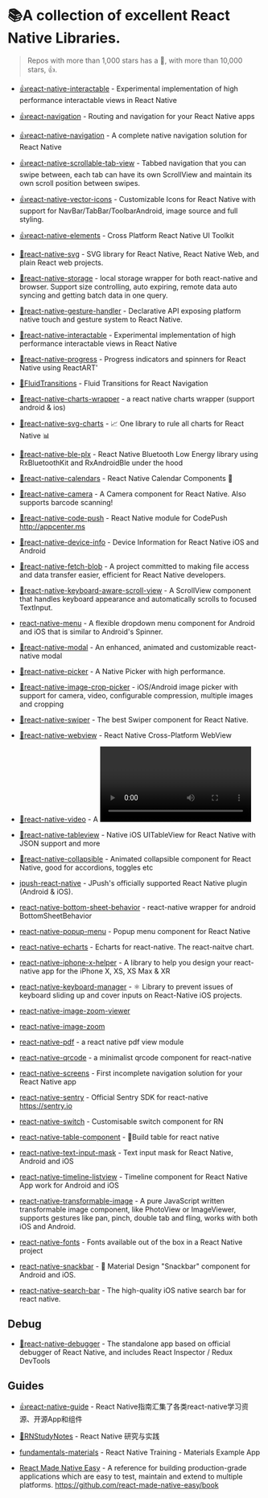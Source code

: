 # 📚A collection of excellent React Native Libraries.

> Repos with more than 1,000 stars has a 👏, with more than 10,000 stars, 👍.

- [👍react-native-interactable](https://github.com/wix/react-native-interactable) - Experimental implementation of high performance interactable views in React Native

- [👍react-navigation](https://github.com/react-navigation/react-navigation) - Routing and navigation for your React Native apps

- [👍react-native-navigation](https://github.com/wix/react-native-navigation) - A complete native navigation solution for React Native

- [👍react-native-scrollable-tab-view](https://github.com/ptomasroos/react-native-scrollable-tab-view) - Tabbed navigation that you can swipe between, each tab can have its own ScrollView and maintain its own scroll position between swipes.

- [👍react-native-vector-icons](https://github.com/oblador/react-native-vector-icons) - Customizable Icons for React Native with support for NavBar/TabBar/ToolbarAndroid, image source and full styling.

- [👍react-native-elements](https://github.com/react-native-training/react-native-elements) - Cross Platform React Native UI Toolkit

- [👏react-native-svg](https://github.com/react-native-community/react-native-svg) - SVG library for React Native, React Native Web, and plain React web projects.

- [👏react-native-storage](https://github.com/sunnylqm/react-native-storage) - local storage wrapper for both react-native and browser. Support size controlling, auto expiring, remote data auto syncing and getting batch data in one query.

- [👏react-native-gesture-handler](https://github.com/kmagiera/react-native-gesture-handler) - Declarative API exposing platform native touch and gesture system to React Native.

- [👏react-native-interactable](https://github.com/wix/react-native-interactable) - Experimental implementation of high performance interactable views in React Native

- [👏react-native-progress](https://github.com/oblador/react-native-progress) - Progress indicators and spinners for React Native using ReactART'

- [👏FluidTransitions](https://github.com/fram-x/FluidTransitions) - Fluid Transitions for React Navigation

- [👏react-native-charts-wrapper](https://github.com/wuxudong/react-native-charts-wrapper) - a react native charts wrapper (support android & ios)

- [👏react-native-svg-charts](https://github.com/JesperLekland/react-native-svg-charts) - 📈 One library to rule all charts for React Native 📊

- [👏react-native-ble-plx](https://github.com/Polidea/react-native-ble-plx) - React Native Bluetooth Low Energy library using RxBluetoothKit and RxAndroidBle under the hood

- [👏react-native-calendars](https://github.com/wix/react-native-calendars) - React Native Calendar Components 📆

- [👏react-native-camera](https://github.com/react-native-community/react-native-camera) - A Camera component for React Native. Also supports barcode scanning!

- [👏react-native-code-push](https://github.com/microsoft/react-native-code-push) - React Native module for CodePush http://appcenter.ms

- [👏react-native-device-info](https://github.com/react-native-community/react-native-device-info) - Device Information for React Native iOS and Android

- [👏react-native-fetch-blob](https://github.com/wkh237/react-native-fetch-blob) - A project committed to making file access and data transfer easier, efficient for React Native developers.

- [👏react-native-keyboard-aware-scroll-view](https://github.com/APSL/react-native-keyboard-aware-scroll-view) - A ScrollView component that handles keyboard appearance and automatically scrolls to focused TextInput.

- [react-native-menu](https://github.com/jaysoo/react-native-menu) - A flexible dropdown menu component for Android and iOS that is similar to Android's Spinner.

- [👏react-native-modal](https://github.com/react-native-community/react-native-modal) - An enhanced, animated and customizable react-native modal

- [👏react-native-picker](https://github.com/beefe/react-native-picker) - A Native Picker with high performance.

- [👏react-native-image-crop-picker](https://github.com/ivpusic/react-native-image-crop-picker) - iOS/Android image picker with support for camera, video, configurable compression, multiple images and cropping

- [👏react-native-swiper](https://github.com/leecade/react-native-swiper) - The best Swiper component for React Native.

- [👏react-native-webview](https://github.com/react-native-community/react-native-webview) - React Native Cross-Platform WebView

- [👏react-native-video](https://github.com/react-native-community/react-native-video) - A <Video /> component for react-native

- [👏react-native-tableview](https://github.com/aksonov/react-native-tableview) - Native iOS UITableView for React Native with JSON support and more

- [👏react-native-collapsible](https://github.com/oblador/react-native-collapsible) - Animated collapsible component for React Native, good for accordions, toggles etc

- [jpush-react-native](https://github.com/jpush/jpush-react-native) - JPush's officially supported React Native plugin (Android & iOS).

- [react-native-bottom-sheet-behavior](https://github.com/cesardeazevedo/react-native-bottom-sheet-behavior) - react-native wrapper for android BottomSheetBehavior

- [react-native-popup-menu](https://github.com/instea/react-native-popup-menu) - Popup menu component for React Native

- [react-native-echarts](https://github.com/somonus/react-native-echarts) - Echarts for react-native. The react-naitve chart.

- [react-native-iphone-x-helper](https://github.com/ptelad/react-native-iphone-x-helper) - A library to help you design your react-native app for the iPhone X, XS, XS Max & XR

- [react-native-keyboard-manager](https://github.com/douglasjunior/react-native-keyboard-manager) - ⚛ Library to prevent issues of keyboard sliding up and cover inputs on React-Native iOS projects.

- [react-native-image-zoom-viewer](https://github.com/magicwing/react-native-image-zoom-viewer)

- [react-native-image-zoom](https://github.com/ascoders/react-native-image-zoom)

- [react-native-pdf](https://github.com/wonday/react-native-pdf) - a react native pdf view module

- [react-native-qrcode](https://github.com/cssivision/react-native-qrcode) - a minimalist qrcode component for react-native

- [react-native-screens](https://github.com/kmagiera/react-native-screens) - First incomplete navigation solution for your React Native app

- [react-native-sentry](https://github.com/getsentry/react-native-sentry) - Official Sentry SDK for react-native https://sentry.io

- [react-native-switch](https://github.com/shahen94/react-native-switch) - Customisable switch component for RN

- [react-native-table-component](https://github.com/Gil2015/react-native-table-component) - 🌱Build table for react native

- [react-native-text-input-mask](https://github.com/react-native-community/react-native-text-input-mask) - Text input mask for React Native, Android and iOS

- [react-native-timeline-listview](https://github.com/thegamenicorus/react-native-timeline-listview) - Timeline component for React Native App work for Android and iOS

- [react-native-transformable-image](https://github.com/ldn0x7dc/react-native-transformable-image) - A pure JavaScript written transformable image component, like PhotoView or ImageViewer, supports gestures like pan, pinch, double tab and fling, works with both iOS and Android.

- [react-native-fonts](https://github.com/react-native-training/react-native-fonts) - Fonts available out of the box in a React Native project

- [react-native-snackbar](https://github.com/cooperka/react-native-snackbar) - 🍱 Material Design "Snackbar" component for Android and iOS.

- [react-native-search-bar](https://github.com/umhan35/react-native-search-bar) - The high-quality iOS native search bar for react native.

## Debug

- [👏react-native-debugger](https://github.com/jhen0409/react-native-debugger) - The standalone app based on official debugger of React Native, and includes React Inspector / Redux DevTools

## Guides

- [👍react-native-guide](https://github.com/reactnativecn/react-native-guide) - React Native指南汇集了各类react-native学习资源、开源App和组件

- [👏RNStudyNotes](https://github.com/crazycodeboy/RNStudyNotes) - React Native 研究与实践

- [fundamentals-materials](https://github.com/react-native-training/fundamentals-materials) - React Native Training - Materials Example App

- [React Made Native Easy](https://www.reactnative.guide/index.html) - A reference for building production-grade applications which are easy to test, maintain and extend to multiple platforms. https://github.com/react-made-native-easy/book
